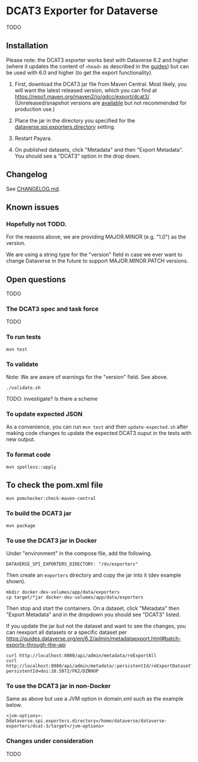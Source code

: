 # DCAT3 Exporter for Dataverse

TODO

## Installation

Please note: the DCAT3 exporter works best with Dataverse 6.2 and higher (where it updates the content of `<head>` as described in the [guides](https://preview.guides.gdcc.io/en/develop/admin/discoverability.html#schema-org-json-ld-DCAT3-metadata)) but can be used with 6.0 and higher (to get the export functionality).

1. First, download the DCAT3 jar file from Maven Central. Most likely, you will want the latest released version, which you can find at <https://repo1.maven.org/maven2/io/gdcc/export/dcat3/>. (Unreleased/snapshot versions are [available](https://s01.oss.sonatype.org/content/groups/staging/io/gdcc/export/dcat/) but not recommended for production use.)

1. Place the jar in the directory you specified for the [dataverse.spi.exporters.directory](https://guides.dataverse.org/en/latest/installation/config.html#dataverse-spi-exporters-directory) setting.

1. Restart Payara.

1. On published datasets, click "Metadata" and then "Export Metadata". You should see a "DCAT3" option in the drop down.

## Changelog

See [CHANGELOG.md](CHANGELOG.md).

## Known issues

### Hopefully not TODO.

[versioning section]: https://mlcommons.github.io/DCAT3/docs/DCAT3-spec.html#dataset-versioningcheckpoints

For the reasons above, we are providing MAJOR.MINOR (e.g. "1.0") as the version.

We are using a string type for the "version" field in case we ever want to change Dataverse in the future to support MAJOR.MINOR.PATCH versions.

## Open questions

TODO

### The DCAT3 spec and task force

TODO

[spec]: https://www.w3.org/TR/vocab-dcat-3/
[DCAT3 Task Force Minutes]: TODO

### To run tests

```
mvn test
```

### To validate

Note: We are aware of warnings for the "version" field. See above.

```
./validate.sh
```

TODO: investigate? Is there a scheme

### To update expected JSON

As a convenience, you can run `mvn test` and then `update-expected.sh` after making code changes to update the expected DCAT3 ouput in the tests with new output.

### To format code

```
mvn spotless::apply
```

## To check the pom.xml file

```
mvn pomchecker:check-maven-central
```

### To build the DCAT3 jar

```
mvn package
```

### To use the DCAT3 jar in Docker

Under "environment" in the compose file, add the following.

```
DATAVERSE_SPI_EXPORTERS_DIRECTORY: "/dv/exporters"
```

Then create an `exporters` directory and copy the jar into it (dev example shown).

```
mkdir docker-dev-volumes/app/data/exporters
cp target/*jar docker-dev-volumes/app/data/exporters
```

Then stop and start the containers. On a dataset, click "Metadata" then "Export Metadata" and in the dropdown you should see "DCAT3" listed.

If you update the jar but not the dataset and want to see the changes, you can reexport all datasets or a specific dataset per https://guides.dataverse.org/en/6.2/admin/metadataexport.html#batch-exports-through-the-api

```
curl http://localhost:8080/api/admin/metadata/reExportAll
curl http://localhost:8080/api/admin/metadata/:persistentId/reExportDataset?persistentId=doi:10.5072/FK2/DZRHUP
```

### To use the DCAT3 jar in non-Docker

Same as above but use a JVM option in domain.xml such as the example below.

```
<jvm-options>-Ddataverse.spi.exporters.directory=/home/dataverse/dataverse-exporters/dcat-3/target</jvm-options>
```

### Changes under consideration

TODO
